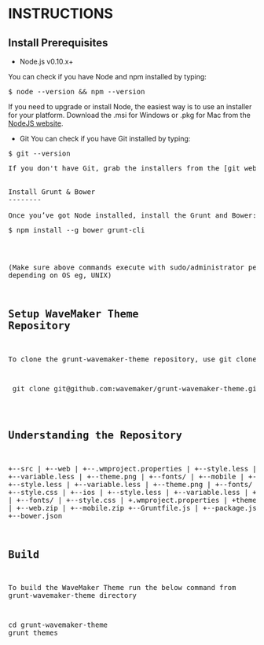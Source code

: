 INSTRUCTIONS
============

Install Prerequisites
--------

* Node.js v0.10.x+

You can check if you have Node and npm installed by typing:
<pre>
$ node --version && npm --version
</pre>

If you need to upgrade or install Node, the easiest way is to use an installer for your platform. Download the .msi for Windows or .pkg for Mac from the [NodeJS website](https://nodejs.org/download/).

* Git
You can check if you have Git installed by typing:
<pre>
$ git --version
<pre>
If you don't have Git, grab the installers from the [git website](http://git-scm.com/).


Install Grunt & Bower
--------

Once you’ve got Node installed, install the Grunt and Bower:
<pre>
$ npm install --g bower grunt-cli
</pre>

(Make sure above commands execute with sudo/administrator permissions depending on OS eg, UNIX)

Setup WaveMaker Theme Repository
--------
To clone the grunt-wavemaker-theme repository, use git clone:

<pre>
 git clone git@github.com:wavemaker/grunt-wavemaker-theme.git
</pre>

Understanding the Repository
--------

+--src
|  +--web
|     +--.wmproject.properties
|     +--style.less
|     +--variable.less
|     +--theme.png
|     +--fonts/
|  +--mobile
|     +--android
|        +--style.less
|        +--variable.less
|        +--theme.png
|        +--fonts/
|        +--style.css
|     +--ios
|        +--style.less
|        +--variable.less
|        +--theme.png
|        +--fonts/
|        +--style.css
|     +.wmproject.properties
|     +theme.png
+--dist
|  +--web.zip
|  +--mobile.zip
+--Gruntfile.js
|
+--package.json
|
+--bower.json

Build
--------
To build the WaveMaker Theme run the below command from grunt-wavemaker-theme directory

<pre>
cd grunt-wavemaker-theme
grunt themes
</pre>
